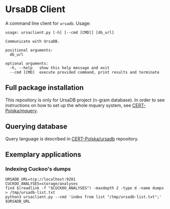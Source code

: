 UrsaDB Client
=============

A command line client for `ursadb`. Usage:

```
usage: ursaclient.py [-h] [--cmd [CMD]] [db_url]

Communicate with UrsaDB.

positional arguments:
  db_url

optional arguments:
  -h, --help   show this help message and exit
  --cmd [CMD]  execute provided command, print results and terminate
```


Full package installation
-------------------------

This repository is only for UrsaDB project (n-gram database). In order to see instructions on how to set up
the whole mquery system, see [CERT-Polska/mquery](https://github.com/CERT-Polska/mquery).


Querying database
-----------------

Query language is described in [CERT-Polska/ursadb](https://github.com/CERT-Polska/ursadb) repository.


Exemplary applications
----------------------

### Indexing Cuckoo's dumps
```
URSADB_URL=tcp://localhost:9281
CUCKOO_ANALYSES=storage/analyses
find $(readlink -f "$CUCKOO_ANALYSES") -maxdepth 2 -type d -name dumps > /tmp/ursadb-list.txt
python3 ursaclient.py --cmd 'index from list "/tmp/ursadb-list.txt";' $URSADB_URL
```
